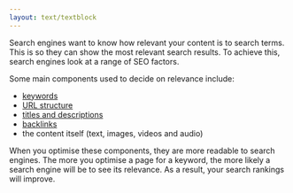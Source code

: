 ```yaml
---
layout: text/textblock
---
```

Search engines want to know how relevant your content is to search terms. This is so they can show the most relevant search results. To achieve this, search engines look at a range of SEO factors.

Some main components used to decide on relevance include:
- [keywords](#keywords)
- [URL structure](#page-urls)
- [titles and descriptions](#metadata)
- [backlinks](../off-page-seo/#backlinks)
- the content itself (text, images, videos and audio)

When you optimise these components, they are more readable to search engines. The more you optimise a page for a keyword, the more likely a search engine will be to see its relevance. As a result, your search rankings will improve.
